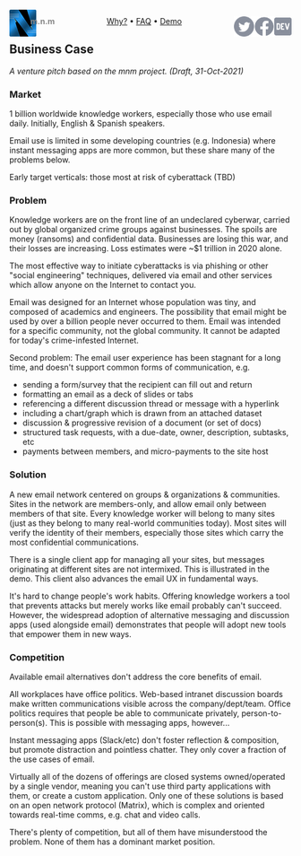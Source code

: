 <script src="//gc.zgo.at/count.js" async
        data-goatcounter="https://mnmnotmail.goatcounter.com/count"></script>

<div style="text-align:center">
   <a href="/"><img align="left" style="margin-top:-12px" src="logo-48-bleed-bright.png">
      <div style="float:left; margin-left:-0.75em; font-weight:bold; color:#888">m.n.m</div></a>
   <a href="https://dev.to/mnmnotmail"      ><img height="36" align="right" src="icon-dev-gray.svg"></a>
   <a href="https://facebook.com/mnmnotmail"><img height="36" align="right" src="icon-fb-gray-58.png"></a>
   <a href="https://twitter.com/mnmnotmail" ><img height="36" align="right" src="icon-tw-gray.svg"></a>
   <a href="/rationale.html">Why?</a> &bull;
   <a href="/faq.html">FAQ</a> &bull;
   <a href="/demo.html">Demo</a>
</div>

## Business Case

_A venture pitch based on the mnm project. (Draft, 31-Oct-2021)_

### Market

1 billion worldwide knowledge workers, especially those who use email daily. 
Initially, English & Spanish speakers.

Email use is limited in some developing countries (e.g. Indonesia) where instant messaging apps are more common, 
but these share many of the problems below.

Early target verticals: those most at risk of cyberattack (TBD)

### Problem

Knowledge workers are on the front line of an undeclared cyberwar, 
carried out by global organized crime groups against businesses. 
The spoils are money (ransoms) and confidential data. 
Businesses are losing this war, and their losses are increasing. 
Loss estimates were ~$1 trillion in 2020 alone.

The most effective way to initiate cyberattacks is via phishing or other "social engineering" techniques, 
delivered via email and other services which allow anyone on the Internet to contact you.

Email was designed for an Internet whose population was tiny, and composed of academics and engineers. 
The possibility that email might be used by over a billion people never occurred to them. 
Email was intended for a specific community, not the global community. 
It cannot be adapted for today's crime-infested Internet.

Second problem: The email user experience has been stagnant for a long time, 
and doesn't support common forms of communication, e.g.
- sending a form/survey that the recipient can fill out and return
- formatting an email as a deck of slides or tabs
- referencing a different discussion thread or message with a hyperlink
- including a chart/graph which is drawn from an attached dataset
- discussion & progressive revision of a document (or set of docs)
- structured task requests, with a due-date, owner, description, subtasks, etc
- payments between members, and micro-payments to the site host

### Solution

A new email network centered on groups & organizations & communities. 
Sites in the network are members-only, and allow email only between members of that site. 
Every knowledge worker will belong to many sites (just as they belong to many real-world communities today). 
Most sites will verify the identity of their members, especially those sites which carry the most confidential communications.

There is a single client app for managing all your sites, but messages originating at different sites are not intermixed. 
This is illustrated in the demo. 
This client also advances the email UX in fundamental ways.

It's hard to change people's work habits. 
Offering knowledge workers a tool that prevents attacks but merely works like email probably can't succeed. 
However, the widespread adoption of alternative messaging and discussion apps (used alongside email) 
demonstrates that people will adopt new tools that empower them in new ways.

### Competition

Available email alternatives don't address the core benefits of email.

All workplaces have office politics. 
Web-based intranet discussion boards make written communications visible across the company/dept/team. 
Office politics requires that people be able to communicate privately, person-to-person(s). 
This is possible with messaging apps, however...

Instant messaging apps (Slack/etc) don't foster reflection & composition, but promote distraction and pointless chatter. 
They only cover a fraction of the use cases of email.

Virtually all of the dozens of offerings are closed systems owned/operated by a single vendor, 
meaning you can't use third party applications with them, or create a custom application. 
Only one of these solutions is based on an open network protocol 
(Matrix), which is complex and oriented towards real-time comms, e.g. chat and video calls.

There's plenty of competition, but all of them have misunderstood the problem. 
None of them has a dominant market position.
